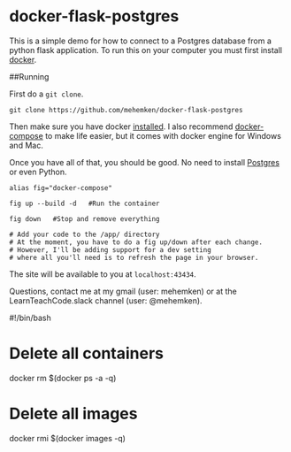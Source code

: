 # docker-flask-postgres

This is a simple demo for how to connect to a Postgres database from a python flask application. To run this on your computer you must first install [docker](https://docs.docker.com/engine/installation/).

##Running

First do a ```git clone```.

    git clone https://github.com/mehemken/docker-flask-postgres

Then make sure you have docker [installed](https://docs.docker.com/engine/installation/). I also recommend [docker-compose](https://docs.docker.com/compose/install/) to make life easier, but it comes with docker engine for Windows and Mac.

Once you have all of that, you should be good. No need to install [Postgres](https://www.postgresql.org/) or even Python.

```
alias fig="docker-compose"

fig up --build -d   #Run the container

fig down   #Stop and remove everything

# Add your code to the /app/ directory
# At the moment, you have to do a fig up/down after each change.
# However, I'll be adding support for a dev setting
# where all you'll need is to refresh the page in your browser.
```

The site will be available to you at `localhost:43434`.

Questions, contact me at my gmail (user: mehemken) or at the LearnTeachCode.slack channel (user: @mehemken).


#!/bin/bash
# Delete all containers
docker rm $(docker ps -a -q)
# Delete all images
docker rmi $(docker images -q)